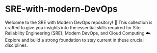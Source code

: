 # SRE-with-modern-DevOps
Welcome to the SRE with Modern DevOps repository! 🚀 This collection is crafted to give you insights into the essential skills required for Site Reliability Engineering (SRE), Modern DevOps, and Cloud Computing ☁️. Explore and build a strong foundation to stay current in these crucial disciplines.
